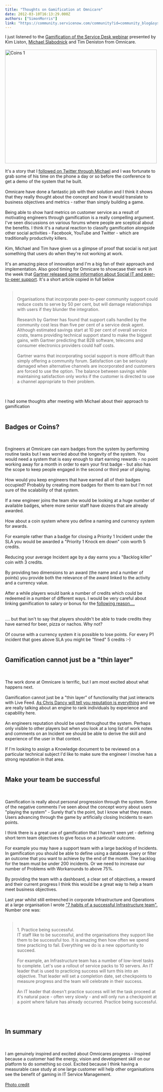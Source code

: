 ```yaml
---
title: "Thoughts on Gamification at Omnicare"
date: 2012-03-10T16:13:29.000Z
authors: ["SimonMorris"]
link: "https://community.servicenow.com/community?id=community_blog&sys_id=144daee5dbd0dbc01dcaf3231f961909"
---
```

<p>I just listened to the <a title="ww.service-now.com/knowledge.do?sysparm_document_key=kb_knowledge,ec2b899887906000318f183a2d434dfa" href="https://www.service-now.com/knowledge.do?sysparm_document_key=kb_knowledge,ec2b899887906000318f183a2d434dfa">Gamification of the Service Desk webinar</a> presented by Kim Liston, <a title="w.itilandme.com/" href="http://www.itilandme.com/">Michael Slabodnick</a> and Tim Deniston from Omnicare.<br /><br /><a href="http://www.flickr.com/photos/24oranges/3091123474/" title="Coins 1 by 24oranges.nl, on Flickr"><img src="http://farm4.staticflickr.com/3233/3091123474_9846c96301.jpg" width="500" height="375" alt="Coins 1" /></a><br /><br />It's a story that I <a title="itter.com/itilandme" href="http://twitter.com/itilandme">followed on Twitter through Michael</a> and I was fortunate to grab some of his time on the phone a day or so before the conference to get a demo of the system that he built.<br /><br />Omnicare have done a fantastic job with their solution and I think it shows that they really thought about the concept and how it would translate to business objectives and metrics - rather than simply building a game.<br /><br />Being able to show hard metrics on customer service as a result of motivating engineers through gamification is a really compelling argument. I've seen discussions on various forums where people are sceptical about the benefits. I think it's a natural reaction to classify gamification alongside other social activities - Facebook, YouTube and Twitter - which are traditionally productivity killers.<br /><br />Kim, Michael and Tim have given us a glimpse of proof that social is not just something that users do when they're not working at work.<br /><br />It's an amazing piece of innovation and I'm a big fan of their approach and implementation. Also good timing for Omnicare to showcase their work in the week that <a title="w.servicedesk360.com/industry-updates/community-led-support-could-slash-service-costs-by-50-per-cent/" href="http://www.servicedesk360.com/industry-updates/community-led-support-could-slash-service-costs-by-50-per-cent/">Gartner released some information about Social IT and peer-to-peer support</a>. It's a short article copied in full below<br /><br /><blockquote><br />Organisations that incorporate peer-to-peer community support could reduce costs to serve by 50 per cent, but will damage relationships with users if they blunder the integration.<br /><br />Research by Gartner has found that support calls handled by the community cost less than five per cent of a service desk agent. Although estimated savings start at 10 per cent of overall service costs, teams providing technical support stand to make the biggest gains, with Gartner predicting that B2B software, telecoms and consumer electronics providers could half costs.<br /><br />Gartner warns that incorporating social support is more difficult than simply offering a community forum. Satisfaction can be seriously damaged when alternative channels are incorporated and customers are forced to use the option. The balance between savings while maintaining satisfaction only works if the customer is directed to use a channel appropriate to their problem.<br /></blockquote><br /><br />I had some thoughts after meeting with Michael about their approach to gamification<br /><br /><h2>Badges or Coins?</h2><br /><br />Engineers at Omnicare can earn badges from the system by performing routine tasks but I was worried about the longevity of the system. You would need a system that is easy enough to start earning rewards - no point working away for a month in order to earn your first badge - but also has the scope to keep people engaged in the second or third year of playing.<br /><br />How would you keep engineers that have earned all of their badges occupied? Probably by creating more badges for them to earn but I'm not sure of the scalability of that system.<br /><br />If a new engineer joins the team she would be looking at a huge number of available badges, where more senior staff have dozens that are already awarded.<br /><br />How about a coin system where you define a naming and currency system for awards.<br /><br />For example rather than a badge for closing a Priority 1 Incident under the SLA you would be awarded a "Priority 1 Knock em down" coin worth 5 credits.<br /><br />Reducing your average Incident age by a day earns you a "Backlog killer" coin with 3 credits.<br /><br />By providing two dimensions to an award (the name and a number of points) you provide both the relevance of the award linked to the activity and a currency value.<br /><br />After a while players would bank a number of credits which could be redeemed in a number of different ways. I would be very careful about linking gamification to salary or bonus for the <a title="lbert.com/strips/comic/1995-11-13/" href="http://dilbert.com/strips/comic/1995-11-13/">following reason....</a><br /><br /><a href="http://dilbert.com/strips/comic/1995-11-13/"><img  alt="" class="jive-image" src="103355cadb10d7041dcaf3231f96195d.iix" /></a><br /><br />.... but that isn't to say that players shouldn't be able to trade credits they have earned for beer, pizza or nachos. Why not?<br /><br />Of course with a currency system it is possible to lose points. For every P1 incident that goes above SLA you might be "fined" 5 credits :-)<br /><br /><h2>Gamification cannot just be a "thin layer"</h2><br /><br />The work done at Omnicare is terrific, but I am most excited about what happens next.<br /><br />Gamification cannot just be a "thin layer" of functionality that just interacts with Live Feed. <a title="w.servicesphere.com/blog/2012/1/9/im-not-saying-my-opinion-is-better-than-yours-but-i-do-have.html" href="http://www.servicesphere.com/blog/2012/1/9/im-not-saying-my-opinion-is-better-than-yours-but-i-do-have.html">As Chris Dancy will tell you reputation is everything</a> and we are really talking about an engine to rank individuals by experience and capability here.<br /><br />An engineers reputation should be used throughout the system. Perhaps only visible to other players but when you look at a long list of work notes and comments on an Incident we should be able to derive the skill and experience of the user in that context.<br /><br />If I'm looking to assign a Knowledge document to be reviewed on a particular technical subject I'd like to make sure the engineer I involve has a strong reputation in that area.<br /><br /><h2>Make your team be successful</h2><br /><br />Gamification is really about personal progression through the system. Some of the negative comments I've seen about the concept worry about users "playing the system" - Surely that's the point, but I know what they mean. Users advancing through the game by artificially closing Incidents to earn points.<br /><br />I think there is a great use of gamification that I haven't seen yet - defining short term team objectives to give focus on a particular outcome. <br /><br />For example you may have a support team with a large backlog of Incidents. In gamification you should be able to define using a database query or filter an outcome that you want to achieve by the end of the month. The backlog for the team must be under 200 incidents. Or we need to increase our number of Problems with Workarounds to above 75%.<br /><br />By providing the team with a dashboard, a clear set of objectives, a reward and their current progress I think this would be a great way to help a team meet business objectives.<br /><br />Last year whilst still entrenched in corporate Infrastructure and Operations at a large organisation I wrote <a title="og.beerandspeech.org/blog/2011/06/23/7-habits-of-a-successful-infrastructure-team" href="http://blog.beerandspeech.org/blog/2011/06/23/7-habits-of-a-successful-infrastructure-team">"7 habits of a successful Infrastructure team".</a> Number one was:<br /><br /><blockquote><br />1. Practice being successful.<br />IT staff like to be successful, and the organisations they support like them to be successful too. It is amazing then how often we spend time practicing to fail. Everything we do is a new opportunity to succeed.<br /><br />For example, an Infrastructure team has a number of low-level tasks to complete. Let's use a rollout of service packs to 10 servers. An IT leader that is used to practicing success will turn this into an objective. That leader will set a completion date, set checkpoints to measure progress and the team will celebrate in their success.<br /><br />An IT leader that doesn't practice success will let the task proceed at it's natural pace - often very slowly - and will only run a checkpoint at a point where failure has already occurred. Practice being successful.<br /></blockquote><br /> <br /><h2>In summary</h2><br /><br />I am genuinely inspired and excited about Omnicares progress - inspired because a customer had the energy, vision and development skill on our platform to do something so cool. Excited because I think having a measurable case study at one large customer will help other organisations see the benefit of gaming in IT Service Management.<br /><br /><a title="w.flickr.com/photos/24oranges/3091123474/" href="http://www.flickr.com/photos/24oranges/3091123474/">Photo credit</a></p>